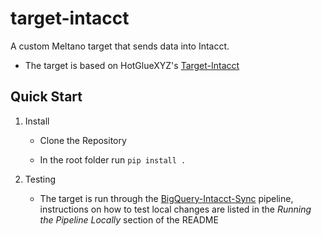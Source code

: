 # target-intacct
A custom Meltano target that sends data into Intacct.
- The target is based on HotGlueXYZ's [Target-Intacct](https://github.com/hotgluexyz/target-intacct)


## Quick Start

1. Install

   - Clone the Repository 

    - In the root folder run `pip install .`

3. Testing
    - The target is run through the [BigQuery-Intacct-Sync](https://github.com/FreshConsulting/bigquery-intacct-sync) pipeline, instructions on how to test local changes are listed in the *Running the Pipeline Locally* section of the README 
